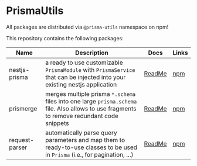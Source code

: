# PrismaUtils

All packages are distributed via `@prisma-utils` namespace on npm!

This repository contains the following packages:

| Name           | Description                                                                                                                                 | Docs                                                                                 | Links                                                                    |
| -------------- | ------------------------------------------------------------------------------------------------------------------------------------------- | ------------------------------------------------------------------------------------ | ------------------------------------------------------------------------ |
| nestjs-prisma  | a ready to use customizable `PrismaModule` with `PrismaService` that can be injected into your existing nestjs application                  | [ReadMe](https://github.com/prisma-utils/prisma-utils/tree/main/libs/nestjs-prisma)  | [npm](https://www.npmjs.com/package/@prisma-utils/nestjs-prisma)         |
| prismerge      | merges multiple prisma `*.schema` files into one large `prisma.schema` file. Also allows to use fragments to remove redundant code snippets | [ReadMe](https://github.com/prisma-utils/prisma-utils/tree/main/libs/prismerge)      | [npm](https://www.npmjs.com/package/@prisma-utils/prismerge)             |
| request-parser | automatically parse query parameters and map them to ready-to-use classes to be used in `Prisma` (i.e., for pagination, ...)                | [ReadMe](https://github.com/prisma-utils/prisma-utils/tree/main/libs/request-parser) | [npm](https://www.npmjs.com/package/@prisma-utils/nestjs-request-parser) |
